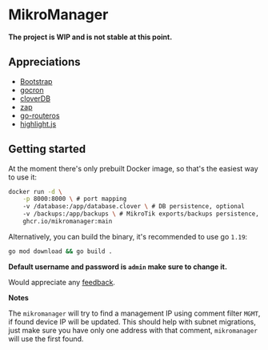 # MikroManager

**The project is WIP and is not stable at this point.**

## Appreciations

- [Bootstrap](https://getbootstrap.com/)
- [gocron](https://github.com/go-co-op/gocron)
- [cloverDB](https://github.com/ostafen/clover)
- [zap](https://github.com/uber-go/zap)
- [go-routeros](https://github.com/go-routeros/routeros/tree/v2)
- [highlight.js](https://highlightjs.org/)

## Getting started

At the moment there's only prebuilt Docker image, so that's the easiest way to use it:

```bash
docker run -d \
    -p 8000:8000 \ # port mapping
    -v /database:/app/database.clover \ # DB persistence, optional
    -v /backups:/app/backups \ # MikroTik exports/backups persistence, optional
    ghcr.io/mikromanager:main
```

Alternatively, you can build the binary, it's recommended to use go `1.19`:

```bash
go mod download && go build .
```

**Default username and password is `admin` make sure to change it.**

Would appreciate any [feedback](https://github.com/mazay/mikromanager/issues/new).

**Notes**

The `mikromanager` will try to find a management IP using comment filter `MGMT`, if found device IP will be updated. This should help with subnet migrations, just make sure you have only one address with that comment, `mikromanager` will use the first found.
